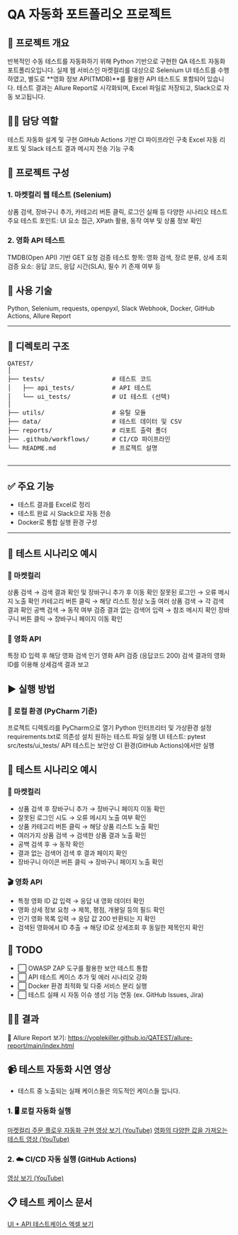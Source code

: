 # QA 자동화 포트폴리오 프로젝트

## 📀 프로젝트 개요
반복적인 수동 테스트를 자동화하기 위해 Python 기반으로 구현한 QA 테스트 자동화 포트폴리오입니다.
실제 웹 서비스인 마켓컬리를 대상으로 Selenium UI 테스트를 수행하였고,
별도로 **영화 정보 API(TMDB)**를 활용한 API 테스트도 포함되어 있습니다.
테스트 결과는 Allure Report로 시각화되며, Excel 파일로 저장되고, Slack으로 자동 보고됩니다.

## 👨‍💻 담당 역할
테스트 자동화 설계 및 구현
GitHub Actions 기반 CI 파이프라인 구축
Excel 자동 리포트 및 Slack 테스트 결과 메시지 전송 기능 구축

## 🧱 프로젝트 구성
### 1. 마켓컬리 웹 테스트 (Selenium)
상품 검색, 장바구니 추가, 카테고리 버튼 클릭, 로그인 실패 등 다양한 시나리오 테스트
주요 테스트 포인트: UI 요소 접근, XPath 활용, 동작 여부 및 상품 정보 확인

### 2. 영화 API 테스트

TMDB(Open API) 기반 GET 요청 검증
테스트 항목: 영화 검색, 장르 분류, 상세 조회
검증 요소: 응답 코드, 응답 시간(SLA), 필수 키 존재 여부 등

## 🧰 사용 기술
Python, Selenium, requests, openpyxl, Slack Webhook, Docker, GitHub Actions, Allure Report


-------------------------------------------------------
## 📁 디렉토리 구조
<pre>QATEST/
│
├── tests/                  # 테스트 코드
│   ├── api_tests/          # API 테스트
│   └── ui_tests/           # UI 테스트 (선택)
│
├── utils/                  # 유틸 모듈
├── data/                   # 테스트 데이터 및 CSV
├── reports/                # 리포트 출력 폴더
├── .github/workflows/      # CI/CD 파이프라인
└── README.md               # 프로젝트 설명

</pre>
-------------------------------------
## ✅ 주요 기능
- 테스트 결과를 Excel로 정리
- 테스트 완료 시 Slack으로 자동 전송
- Docker로 통합 실행 환경 구성
--------------------------------------
## 🧪 테스트 시나리오 예시

### 🛒 마켓컬리

상품 검색 → 검색 결과 확인 및 장바구니 추가 후 이동 확인
잘못된 로그인 → 오류 메시지 노출 확인
카테고리 버튼 클릭 → 해당 리스트 정상 노출
여러 상품 검색 → 각 검색 결과 확인
공백 검색 → 동작 여부 검증
결과 없는 검색어 입력 → 참조 메시지 확인
장바구니 버튼 클릭 → 장바구니 페이지 이동 확인

### 🎥 영화 API
특정 ID 입력 후 해당 영화 검색
인기 영화 API 검증 (응답코드 200)
검색 결과의 영화 ID를 이용해 상세검색 결과 보고

## ▶ 실행 방법
### 🔧 로컬 환경 (PyCharm 기준)
프로젝트 디렉토리를 PyCharm으로 열기
Python 인터프리터 및 가상환경 설정
requirements.txt로 의존성 설치
원하는 테스트 파일 실행
UI 테스트: pytest src/tests/ui_tests/
API 테스트는 보안상 CI 환경(GitHub Actions)에서만 실행


## 🧪 테스트 시나리오 예시

### 🛒 마켓컬리
- 상품 검색 후 장바구니 추가 → 장바구니 페이지 이동 확인
- 잘못된 로그인 시도 → 오류 메시지 노출 여부 확인
- 상품 카테고리 버튼 클릭 → 해당 상품 리스트 노출 확인
- 여러가지 상품 검색 → 검색한 상품 결과 노출 확인
- 공백 검색 후 → 동작 확인
- 결과 없는 검색어 검색 후 결과 페이지 확인
- 장바구니 아이콘 버튼 클릭 → 장바구니 페이지 노출 확인

### 🎬 영화 API
- 특정 영화 ID 값 입력 → 응답 내 영화 데이터 확인
- 영화 상세 정보 요청 → 제목, 평점, 개봉일 등의 필드 확인
- 인기 영화 목록 입력 → 응답 값 200 반환되는 지 확인
- 검색된 영화에서 ID 추출 → 해당 ID로 상세조회 후 동일한 제목인지 확인


## 🔮 TODO
- ⬜ OWASP ZAP 도구를 활용한 보안 테스트 통합
- ⬜ API 테스트 케이스 추가 및 에러 시나리오 강화
- ⬜ Docker 환경 최적화 및 다중 서비스 분리 실행
- ⬜ 테스트 실패 시 자동 이슈 생성 기능 연동 (ex. GitHub Issues, Jira)



## 🤷‍♀️ 결과
📄 Allure Report 보기: https://yoplekiller.github.io/QATEST/allure-report/main/index.html

## 📹 테스트 자동화 시연 영상
- 테스트 중 노출되는 실패 케이스들은 의도적인 케이스들 입니다.

### 1. 🖥️ **로컬 자동화 실행**  
[마켓컬리 주문 플로우 자동화 구현 영상 보기 (YouTube)](https://www.youtube.com/watch?v=TqsvT2RsYEs)
[영화의 다양한 값을 가져오는 테스트 영상 (YouTube)](https://studio.youtube.com/channel/UCnez-yE02jHSvAxQojAHfyw)


### 2. ☁️ **CI/CD 자동 실행 (GitHub Actions)**  
[영상 보기 (YouTube)](https://www.youtube.com/watch?v=wx1F2yGFV2s&ab_channel=%EC%9E%84%EC%9E%AC%EB%AF%BC)

## 📋 테스트 케이스 문서
[UI + API 테스트케이스 엑셀 보기](./docs/테스트설계_포트폴리오용.xlsx)

